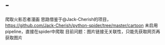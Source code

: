 # -
爬取火影忍者漫画
思路借鉴于@Jack-Cherish的项目，https://github.com/Jack-Cherish/python-spider/tree/master/cartoon
未启用pipeline，直接在spider中爬取
目前问题：图片链接无关联性，只能先获取网页再获取图片
